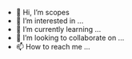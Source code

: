 - 👋 Hi, I’m scopes
- 👀 I’m interested in ...
- 🌱 I’m currently learning ...
- 💞️ I’m looking to collaborate on ...
- 📫 How to reach me ...

<!---
2scopes/2scopes is a ✨ special ✨ repository because its `README.md` (this file) appears on your GitHub profile.
You can click the Preview link to take a look at your changes.
--->
